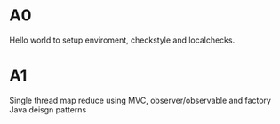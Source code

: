 # A0
Hello world to setup enviroment, checkstyle and localchecks.  
# A1   
Single thread map reduce using MVC, observer/observable and factory Java deisgn patterns
